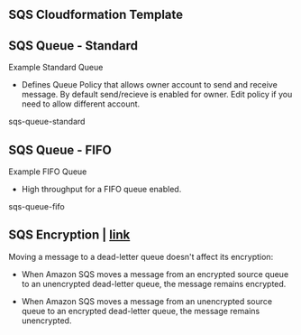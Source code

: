 ## SQS Cloudformation Template

## SQS Queue - Standard

Example Standard Queue

- Defines Queue Policy that allows owner account to send and receive message. By default send/recieve is enabled for owner. Edit policy if you need to allow different account.

sqs-queue-standard

## SQS Queue - FIFO

Example FIFO Queue

- High throughput for a FIFO queue enabled. 

sqs-queue-fifo


## SQS Encryption | [link](https://docs.aws.amazon.com/AWSSimpleQueueService/latest/SQSDeveloperGuide/sqs-server-side-encryption.html#sqs-encryption-what-does-sse-encrypt)

Moving a message to a dead-letter queue doesn't affect its encryption:

  - When Amazon SQS moves a message from an encrypted source queue to an unencrypted dead-letter queue, the message remains encrypted.

  - When Amazon SQS moves a message from an unencrypted source queue to an encrypted dead-letter queue, the message remains unencrypted.